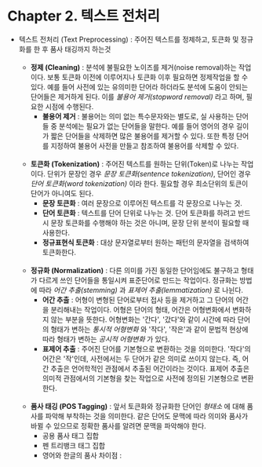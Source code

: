 # Chapter 2. 텍스트 전처리

- 텍스트 전처리 (Text Preprocessing) : 주어진 텍스트를 정제하고, 토큰화 및 정규화를 한 후 품사 태깅까지 하는것 <br><br>
  - **정제 (Cleaning)** : 분석에 불필요한 노이즈를 제거(noise removal)하는 작업이다. 보통 토큰화 이전에 이루어지나 토큰화 이후 필요하면 정제작업을 할 수 있다.
예를 들어 사전에 있는 유의미한 단어라 하더라도 분석에 도움이 안되는 단어들은 제거하게 된다. 이를 *불용어 제거(stopword removal)* 라고 하며, 필요한 시점에 수행된다.
    - **불용어 제거** : 불용어는 의미 없는 특수문자와는 별도로, 실 사용하는 단어들 중 분석에는 필요가 없는 단어들을 말한다. 예를 들어 영어의 경우 길이가 짧은 단어들을 삭제하면 
많은 불용어를 제거할 수 있다. 또한 특정 단어를 지정하여 불용어 사전을 만들고 참조하여 불용어를 삭제할 수 있다. 
  <br><br>
  - **토큰화 (Tokenization)** : 주어진 텍스트를 원하는 단위(Token)로 나누는 작업이다. 단위가 문장인 경우 *문장 토큰화(sentence tokenization)*, 단어인 경우 *단어 토큰화(word tokenization)* 이라 한다. 
필요할 경우 최소단위의 토큰이 단어가 아니여도 된다.
    - **문장 토큰화** : 여러 문장으로 이루어진 텍스트를 각 문장으로 나누는 것.
    - **단어 토큰화** : 텍스트를 단어 단위로 나누는 것. 단어 토큰화를 하려고 반드시 문장 토큰화를 수행해야 하는 것은 아니며, 문장 단위 분석이 필요할 때 사용한다.
    - **정규표현식 토큰화** : 대상 문자열로부터 원하는 패턴의 문자열을 검색하여 토큰화한다.
  <br><br>
  - **정규화 (Normalization)** : 다른 의미를 가진 동일한 단어임에도 불구하고 형태가 다르게 쓰인 단어들을 통일시켜 표준단어로 만드는 작업이다. 
정규화는 방법에 따라 *어간 추출(stemming)* 과 *표제어 추출(lemmatization)* 로 나뉜다.
    - **어간 추출** : 어형이 변형된 단어로부터 접사 등을 제거하고 그 단어의 어간을 분리해내는 작업이다. 어형은 단어의 형태, 어간은 어형변화에서 변화하지 않는 부분을 뜻한다. 
어형변화는 '간다', '갔다'와 같이 시간에 따라 단어의 형태가 변하는 *통시적 어형변화* 와 '작다', '작은'과 같이 문법적 현상에 따라 형태가 변하는 *공시적 어형변화* 가 있다.
    - **표제어 추출** : 주어진 단어를 기본형으로 변환하는 것을 의미한다. '작다'의 어간은 '작'인데, 사전에서는 두 단어가 같은 의미로 쓰이지 않는다. 즉, 어간 추출은 언어학적인 관점에서
추출된 어간이라는 것이다. 표제어 추출은 의미적 관점에서의 기본형을 찾는 작업으로 사전에 정의된 기본형으로 변환한다.
  <br><br>
  - **품사 태깅 (POS Tagging)** : 앞서 토큰화와 정규화한 단어인 *형태소* 에 대해 품사를 파악해 부착하는 것을 의미한다. 같은 단어도 문맥에 따라 의미와 품사가 바뀔 수 있으므로 정확한 품사를 알려면 문맥을 파악해야 한다.
    - 공용 품사 태그 집합
    - 펜 트리뱅크 태그 집합
    - 영어와 한글의 품사 차이점 : 
